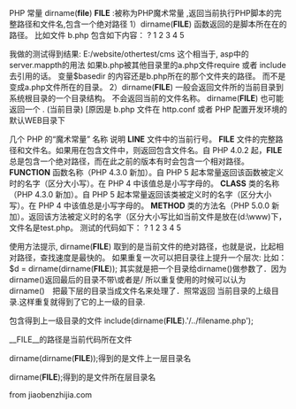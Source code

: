 PHP 常量 dirname(__file__)
__FILE__ :被称为PHP魔术常量 ,返回当前执行PHP脚本的完整路径和文件名,包含一个绝对路径
1）dirname(__FILE__) 函数返回的是脚本所在在的路径。
比如文件 b.php 包含如下内容：
?
1
2
3
4
5
<?php 
$basedir = dirname(__FILE__); 
echo $basedir
//将在页面打印出一个这个文件所在绝对路径! 
?>
我做的测试得到结果: E:/website/othertest/cms
这个相当于, asp中的server.mappth的用法
如果b.php被其他目录里的a.php文件require 或者 include 去引用的话。 变量$basedir 的内容还是b.php所在的那个文件夹的路径。 而不是变成a.php文件所在的目录。
2）dirname(__FILE__) 一般会返回文件所的当前目录到系统根目录的一个目录结构。
不会返回当前的文件名称。 dirname(__FILE__) 也可能返回一个 . (当前目录) [原因是 b.php 文件在 http.conf 或者 PHP 配置开发环境的默认WEB目录下

几个 PHP 的“魔术常量”
名称 说明 
__LINE__ 文件中的当前行号。 
__FILE__ 文件的完整路径和文件名。如果用在包含文件中，则返回包含文件名。自 PHP 4.0.2 起，__FILE__ 总是包含一个绝对路径，而在此之前的版本有时会包含一个相对路径。 
__FUNCTION__ 函数名称（PHP 4.3.0 新加）。自 PHP 5 起本常量返回该函数被定义时的名字（区分大小写）。在 PHP 4 中该值总是小写字母的。 
__CLASS__ 类的名称（PHP 4.3.0 新加）。自 PHP 5 起本常量返回该类被定义时的名字（区分大小写）。在 PHP 4 中该值总是小写字母的。 
__METHOD__ 类的方法名（PHP 5.0.0 新加）。返回该方法被定义时的名字（区分大小写比如当前文件是放在(d:\www\)下，文件名是test.php。 
测试的代码如下：
?
1
2
3
4
5
<?php 
echo __FILE__ ; // 取得当前文件的绝对地址，结果：D:\www\test.php 
echo dirname(__FILE__); // 取得当前文件所在的绝对目录，结果：D:\www\ 
echo dirname(dirname(__FILE__)); //取得当前文件的上一层目录名，结果：D:\ 
?>
使用方法提示, 
dirname(__FILE__) 取到的是当前文件的绝对路径，也就是说，比起相对路径，查找速度是最快的。 
如果重复一次可以把目录往上提升一个层次: 
比如：$d = dirname(dirname(__FILE__)); 
其实就是把一个目录给dirname()做参数了．因为dirname()返回最后的目录不带\\或者是/ 
所以重复使用的时候可以认为　dirname()　把最下层的目录当成文件名来处理了．照常返回 
当前目录的上级目录.这样重复就得到了它的上一级的目录. 

包含得到上一级目录的文件 
include(dirname(__FILE__).'/../filename.php'); 

__FILE__的路径是当前代码所在文件 

dirname(dirname(__FILE__));得到的是文件上一层目录名 

dirname(__FILE__);得到的是文件所在层目录名

from jiaobenzhijia.com